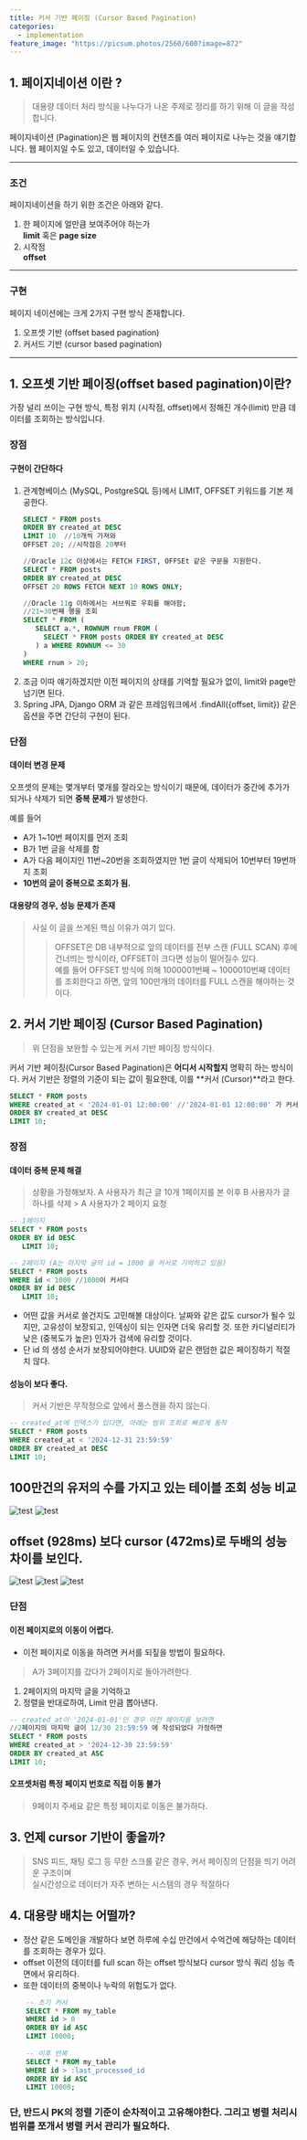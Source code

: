 ```yaml
---
title: 커서 기반 페이징 (Cursor Based Pagination)
categories:
  - implementation
feature_image: "https://picsum.photos/2560/600?image=872"
---
```


## 1. 페이지네이션 이란 ?
> 대용량 데이터 처리 방식을 나누다가 나온 주제로 정리를 하기 위해 이 글을 작성합니다.

페이지네이션 (Pagination)은 웹 페이지의 컨텐츠를 여러 페이지로 나누는 것을 얘기합니다. 웹 페이지일 수도 있고, 데이터일 수 있습니다.

---

### 조건 
페이지네이션을 하기 위한 조건은 아래와 같다.
1. 한 페이지에 얼만큼 보여주어야 하는가 <br>**limit** 혹은 **page size**
2. 시작점 <br>**offset**

---

### 구현
페이지 네이션에는 크게 2가지 구현 방식 존재합니다.
1. 오프셋 기반 (offset based pagination)
2. 커서드 기반 (cursor based pagination)

---

## 1. 오프셋 기반 페이징(offset based pagination)이란?
가장 널리 쓰이는 구현 방식, 특정 위치 (시작점, offset)에서 정해진 개수(limit) 만큼 데이터를 조회하는 방식입니다.

### 장점
#### 구현이 간단하다 
1. 관계형베이스 (MySQL, PostgreSQL 등)에서 LIMIT, OFFSET 키워드를 기본 제공한다.
    ```sql 
    SELECT * FROM posts
    ORDER BY created_at DESC
    LIMIT 10  //10개씩 가져와
    OFFSET 20; //시작점은 20부터
    ```
   ```sql
   //Oracle 12c 이상에서는 FETCH FIRST, OFFSEt 같은 구문을 지원한다.
   SELECT * FROM posts
   ORDER BY created_at DESC
   OFFSET 20 ROWS FETCH NEXT 10 ROWS ONLY;

   //Oracle 11g 이하에서는 서브쿼로 우회를 해야함;
   //21~30번째 행을 조회
   SELECT * FROM (
      SELECT a.*, ROWNUM rnum FROM (
        SELECT * FROM posts ORDER BY created_at DESC
      ) a WHERE ROWNUM <= 30
   )
   WHERE rnum > 20;
   ```
2. 조금 이따 얘기하겠지만 이전 페이지의 상태를 기억할 필요가 없이, limit와 page만 넘기면 된다.
3. Spring JPA, Django ORM 과 같은 프레임워크에서 .findAll({offset, limit}) 같은 옵션을 주면 간단히 구현이 된다.

### 단점
#### 데이터 변경 문제
오프셋의 문제는 몇개부터 몇개를 잘라오는 방식이기 때문에, 데이터가 중간에 추가가 되거나 삭제가 되면 **중복 문제**가 발생한다.

예를 들어
- A가 1~10번 페이지를 먼저 조회
- B가 1번 글을 삭제를 함
- A가 다음 페이지인 11번~20번을 조회하였지만 1번 글이 삭제되어 10번부터 19번까지 조회
- **10번의 글이 중복으로 조회가 됨.**

#### 대용량의 경우, 성능 문제가 존재
>사실 이 글을 쓰게된 핵심 이유가 여기 있다. <br/>
>>OFFSET은 DB 내부적으로 앞의 데이터를 전부 스캔 (FULL SCAN) 후에 건너띄는 방식이라, OFFSET이 크다면 성능이 떨어질수 있다.<br/>
예를 들어 OFFSET 방식에 의해 1000001번째 ~ 1000010번째 데이터를 조회한다고 하면, 앞의 100만개의 데이터를 FULL 스캔을 해야하는 것이다.

## 2. 커서 기반 페이징 (Cursor Based Pagination)
> 위 단점을 보완할 수 있는게 커서 기반 페이징 방식이다.

커서 기반 페이징(Cursor Based Pagination)은 **어디서 시작할지** 명확히 하는 방식이다.
커서 기반은 정렬의 기준이 되는 값이 필요한데, 이를 **커서 (Cursor)**라고 한다.

```sql
SELECT * FROM posts
WHERE created_at < '2024-01-01 12:00:00' //'2024-01-01 12:00:00' 가 커서이다. 해당 시점 이전 글 10개를 조회
ORDER BY created_at DESC
LIMIT 10;
```

### 장점
#### 데이터 중복 문제 해결
> 상황을 가정해보자. A 사용자가 최근 글 10개 1페이지를 본 이후 B 사용자가 글 하나를 삭제 > A 사용자가 2 페이지 요청

```sql
-- 1페이지
SELECT * FROM posts
ORDER BY id DESC
   LIMIT 10;

-- 2페이지 (A는 마지막 글의 id = 1000 을 커서로 기억하고 있음)
SELECT * FROM posts
WHERE id < 1000 //1000이 커서다
ORDER BY id DESC
   LIMIT 10;
```
- 어떤 값을 커서로 쓸건지도 고민해볼 대상이다. 날짜와 같은 값도 cursor가 될수 있지만, 고유성이 보장되고, 인덱싱이 되는 인자면 더욱 유리할 것. 또한 카디널리티가 낮은 (중복도가 높은) 인자가 검색에 유리할 것이다.
- 단 id 의 생성 순서가 보장되어야한다. UUID와 같은 랜덤한 값은 페이징하기 적절치 않다.

#### 성능이 보다 좋다.
> 커서 기반은 무작정으로 앞에서 풀스캔을 하지 않는다.
```sql
-- created_at에 인덱스가 있다면, 아래는 범위 조회로 빠르게 동작
SELECT * FROM posts
WHERE created_at < '2024-12-31 23:59:59'
ORDER BY created_at DESC
LIMIT 10;
```

## 100만건의 유저의 수를 가지고 있는 테이블 조회 성능 비교
![test](/assets/images/screentshot-20250528202554.png)
![test](/assets/images/screentshot-20250528202555.png)

## offset (928ms) 보다 cursor (472ms)로 두배의 성능 차이를 보인다.
  ![test](/assets/images/screentshot-20250528202556.png)
  ![test](/assets/images/screentshot-20250528202557.png)
  ![test](/assets/images/screentshot-20250528202558.png)


### 단점
#### 이전 페이지로의 이동이 어렵다.
- 이전 페이지로 이동을 하려면 커서를 되짚을 방법이 필요하다.
> A가 3페이지를 갔다가 2페이지로 돌아가려한다.<br>

1. 2페이지의 마지막 글을 기억하고
2. 정렬을 반대로하여, Limit 만큼 뽑아낸다.
```sql
-- created_at이 '2024-01-01'인 경우 이전 페이지를 보려면
//2페이지의 마지막 글이 12/30 23:59:59 에 작성되었다 가정하면
SELECT * FROM posts
WHERE created_at > '2024-12-30 23:59:59'
ORDER BY created_at ASC
LIMIT 10;
```

#### 오프셋처럼 특정 페이지 번호로 직접 이동 불가
> 9페이지 주세요 같은 특정 페이지로 이동은 불가하다.


## 3. 언제 cursor 기반이 좋을까?
> SNS 피드, 채팅 로그 등 무한 스크롤 같은 경우, 커서 페이징의 단점을 띄기 어려운 구조이며 <br>
> 실시간성으로 데이터가 자주 변하는 시스템의 경우 적절하다

## 4. 대용량 배치는 어떨까?
- 정산 같은 도메인을 개발하다 보면 하루에 수십 만건에서 수억건에 해당하는 데이터를 조회하는 경우가 있다.
- offset 이전의 데이터를 full scan 하는 offset 방식보다 cursor 방식 쿼리 성능 측면에서 유리하다.
- 또한 데이터의 중복이나 누락의 위험도가 없다.
```sql
    -- 초기 커서
    SELECT * FROM my_table
    WHERE id > 0
    ORDER BY id ASC
    LIMIT 10000;
    
    -- 이후 반복
    SELECT * FROM my_table
    WHERE id > :last_processed_id
    ORDER BY id ASC
    LIMIT 10000;
```

### **단, 반드시 PK의 정렬 기준이 순차적이고 고유해야한다. 그리고 병렬 처리시 범위를 쪼개서 병렬 커서 관리가 필요하다.**